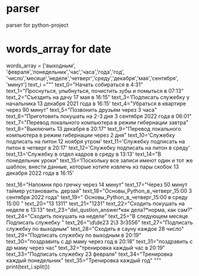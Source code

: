 # parser
parser for python-project
# words_array for date
words_array = ['выходным', 'февраля','понедельник','час','часа','года','год', 'число','месяце','неделе','четверг','среду','декабря','мая','сентября', 'минут']
text_i ="""
text_0="Начать собираться в 4:31"
text_1="Проснуться, улыбнуться, почистить зубы и помыться в 07:13"
text_2="Съездить на дачу 17 мая в 16:15"
text_3='Подписать служебку у начальника 13 декабря 2021 года в 16:15'
text_4="Убраться в квартире через 90 минут"
text_5="Позвонить друзьям через 3 часа"
text_6="Приготовить покушать на 2-3 дня 3 сентября 2022 года в 06:01"
text_7="Перевод локального компьютера в режим гибернации завтра"
text_8="Выключить 13 декабря в 20:17"
text_9="Перевод локального компьютера в режим гибернации через 2 дня"
text_10='Служебку подписать на питон 12 ноября утром'
text_11='Служебку подписать на питон в четверг в 20:17'
text_12='Служебку подписать на питон в среду'
text_13='Служебку в отдел кадров в среду в 13:13'
text_14="В понедельник уроки"
text_15='Поскольку все записи имеют один и тот же шаблон, внести данные, которые хотите извлечь из пары скобок 13 декабря 2022 года в 16:15'

text_16="Напомни про гречку через 14 минут"
text_17="Через 50 минут таймер установаить. дерзай"
text_18="Основы_Python_в_четверг_15:00 3 сентября 2022 года"
text_19=" Основы_Python_в_четверг_15:00 в среду 15:00 "
text_20="13 1311"
text_21="1231"
text_22="Сходить покушать на неделе в 13:13"
text_23="del_qustion_answer*как дела?*норма, как сам?"
text_24="Сходить покушать на неделе"
text_25="В следующем месяце Подписать служебку "
text_26="\d\de23 2\3 3r3556"
text_27="Подписать служебку по выходным"
text_28="Сходить в сауну каждое 28 число"
text_29="Подписать служебку по выходным в 20:19"
text_30="поздравить с др маму через год в 20:18"
text_31="поздравить с др маму через час"
text_32="тренировка каждый час в 20:19"
text_33="Подписать служебку 23 февраля"
text_34="Тренировка каждый понедельник"
text_35="Тренировка каждый год" """
print(text_i.split())
